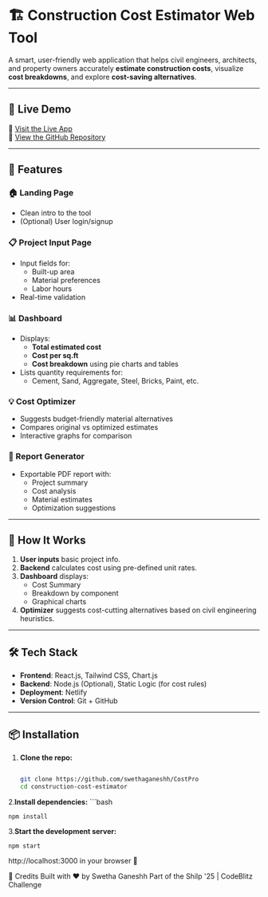 # 🏗️ Construction Cost Estimator Web Tool

A smart, user-friendly web application that helps civil engineers, architects, and property owners accurately **estimate construction costs**, visualize **cost breakdowns**, and explore **cost-saving alternatives**.

---

## 🚀 Live Demo

🔗 [Visit the Live App](https://consprox.netlify.app/)  
📂 [View the GitHub Repository](https://github.com/swethaganeshh/CostPro)

---

## 📌 Features

### 🏠 Landing Page
- Clean intro to the tool
- (Optional) User login/signup

### 📋 Project Input Page
- Input fields for:
  - Built-up area
  - Material preferences
  - Labor hours
- Real-time validation

### 📊 Dashboard
- Displays:
  - **Total estimated cost**
  - **Cost per sq.ft**
  - **Cost breakdown** using pie charts and tables
- Lists quantity requirements for:
  - Cement, Sand, Aggregate, Steel, Bricks, Paint, etc.

### 💡 Cost Optimizer
- Suggests budget-friendly material alternatives
- Compares original vs optimized estimates
- Interactive graphs for comparison

### 📄 Report Generator
- Exportable PDF report with:
  - Project summary
  - Cost analysis
  - Material estimates
  - Optimization suggestions

---

## 🧠 How It Works

1. **User inputs** basic project info.
2. **Backend** calculates cost using pre-defined unit rates.
3. **Dashboard** displays:
   - Cost Summary
   - Breakdown by component
   - Graphical charts
4. **Optimizer** suggests cost-cutting alternatives based on civil engineering heuristics.

---

## 🛠️ Tech Stack

- **Frontend**: React.js, Tailwind CSS, Chart.js
- **Backend**: Node.js (Optional), Static Logic (for cost rules)
- **Deployment**: Netlify
- **Version Control**: Git + GitHub

---

## 📦 Installation

1. **Clone the repo:**
   ```bash
   
   git clone https://github.com/swethaganeshh/CostPro
   cd construction-cost-estimator
2.**Install dependencies:**
    ```bash
    
    npm install

3.**Start the development server:**
  
    npm start

 http://localhost:3000 in your browser 🚀

🙌 Credits
Built with ❤️ by Swetha Ganeshh
Part of the Shilp '25 | CodeBlitz Challenge



 
 
